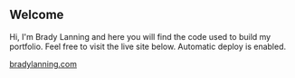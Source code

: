 ## Welcome

Hi, I'm Brady Lanning and here you will find the code used to build my portfolio. Feel free to visit the live site below. Automatic deploy is enabled.

[bradylanning.com](www.bradylanning.com)
